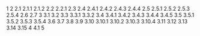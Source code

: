 1
2
2.1
2.1.1
2.1.2
2.2
2.2.1
2.3
2.4
2.4.1
2.4.2
2.4.3
2.4.4
2.5
2.5.1
2.5.2
2.5.3
2.5.4
2.6
2.7
3
3.1
3.2
3.3
3.3.1
3.3.2
3.4
3.4.1
3.4.2
3.4.3
3.4.4
3.4.5
3.5
3.5.1
3.5.2
3.5.3
3.5.4
3.6
3.7
3.8
3.9
3.10
3.10.1
3.10.2
3.10.3
3.10.4
3.11
3.12
3.13
3.14
3.15
4
4.1
5